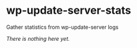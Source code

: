 # wp-update-server-stats
Gather statistics from wp-update-server logs

*There is nothing here yet.*
